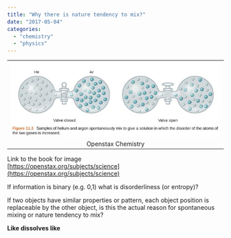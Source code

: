 ```yaml
---
title: "Why there is nature tendency to mix?"
date: "2017-05-04"
categories: 
  - "chemistry"
  - "physics"
---
```


<table align="center" cellpadding="0" cellspacing="0" style="margin-left:auto;margin-right:auto;text-align:center;"><tbody><tr><td style="text-align:center;"><a href="https://iambrainstorming.files.wordpress.com/2017/05/4cb7c-disorder.jpg" style="margin-left:auto;margin-right:auto;"><img border="0" src="images/4cb7c-disorder.jpg" width="100%"></a></td></tr><tr><td style="text-align:center;">Openstax Chemistry</td></tr></tbody></table>

Link to the book for image  
[https://openstax.org/subjects/science](https://openstax.org/subjects/science)  
  
If information is binary (e.g. 0,1) what is disorderliness (or entropy)?  
  
If two objects have similar properties or pattern, each object position is replaceable by the other object, is this the actual reason for spontaneous mixing or nature tendency to mix?  
  
**Like dissolves like**
